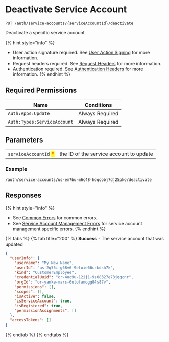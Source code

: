 # Deactivate Service Account

`PUT /auth/service-accounts/{serviceAccountId}/deactivate`

Deactivate a specific service account

{% hint style="info" %}
* User action signature required. See [User Action Signing](../user-action-signing/) for more information.
* Request headers required. See [Request Headers](../../../advanced-topics/authentication/request-headers.md) for more information.
* Authentication required. See [Authentication Headers](../../../advanced-topics/authentication/request-headers.md#authentication-headers) for more information.
{% endhint %}

## Required Permissions

| Name                        | Conditions      |
| --------------------------- | --------------- |
| `Auth:Apps:Update`          | Always Required |
| `Auth:Types:ServiceAccount` | Always Required |

## Parameters

|                                                       |                                         |
| ----------------------------------------------------- | --------------------------------------- |
| `serviceAccountId` <mark style="color:red;">\*</mark> | the ID of the service account to update |

### Example

```
/auth/service-accounts/us-em7bu-m6c48-hdqoobj7dj25pko/deactivate
```

## Responses

{% hint style="info" %}
* See [Common Errors](../../errors.md#common-errors) for common errors.
* See [Service Account Management Errors](../../errors.md#service-account-management-errors) for service account management specific errors.
{% endhint %}

{% tabs %}
{% tab title="200" %}
**Success** - The service account that was updated

```json
{
  "userInfo": {
    "username": "My New Name",
    "userId": "us-2q55i-g68v6-9etoie66crbdsh7k",
    "kind": "CustomerEmployee",
    "credentialUuid": "cr-4uc9u-12ij1-9s08327e73jqqcnr",
    "orgId": "or-yanke-mars-6ulofamogg84s87v",
    "permissions": [],
    "scopes": [],
    "isActive": false,
    "isServiceAccount": true,
    "isRegistered": true,
    "permissionAssignments": []
  },
  "accessTokens": []
}
```
{% endtab %}
{% endtabs %}
